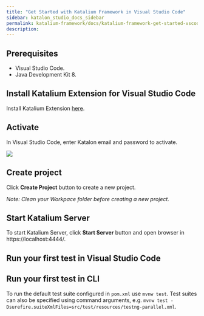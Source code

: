 ```yaml
---
title: "Get Started with Katalium Framework in Visual Studio Code" 
sidebar: katalon_studio_docs_sidebar
permalink: katalium-framework/docs/katalium-framework-get-started-vscode.html 
description:
---
```


## Prerequisites

* Visual Studio Code.
* Java Development Kit 8.

## Install Katalium Extension for Visual Studio Code

Install Katalium Extension [here](https://marketplace.visualstudio.com/items?itemName=katalon-llc.katalium).

## Activate

In Visual Studio Code, enter Katalon email and password to activate.

![](../../images/katalium-framework/docs/kkatalium-framework-get-started-vscode/activate.gif)

## Create project

Click **Create Project** button to create a new project.

_Note: Clean your Workpace folder before creating a new project._

## Start Katalium Server

To start Katalium Server, click **Start Server** button and open browser in https://localhost:4444/.

## Run your first test in Visual Studio Code


## Run your first test in CLI

To run the default test suite configured in `pom.xml` use `mvnw test`. Test suites can also be specified using command arguments, e.g. `mvnw test -Dsurefire.suiteXmlFiles=src/test/resources/testng-parallel.xml`.